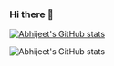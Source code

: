 ### Hi there 👋

[![Abhijeet's GitHub stats](https://github-readme-stats.vercel.app/api?username=abhijeet002)](https://github.com/abhijeet002/github-readme-stats)

![Abhijeet's GitHub stats](https://github-readme-stats.vercel.app/api?username=abhijeet002&show=reviews,discussions_started,discussions_answered,prs_merged,prs_merged_percentage)

<!--
**Abhijeet002/Abhijeet002** is a ✨ _special_ ✨ repository because its `README.md` (this file) appears on your GitHub profile.

Here are some ideas to get you started:

- 🔭 I’m currently working on ...
- 🌱 I’m currently learning ...
- 👯 I’m looking to collaborate on ...
- 🤔 I’m looking for help with ...
- 💬 Ask me about ...
- 📫 How to reach me: ...
- 😄 Pronouns: ...
- ⚡ Fun fact: ...
-->
